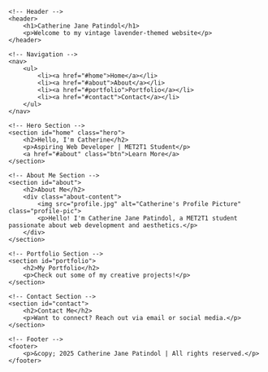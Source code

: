 <!DOCTYPE html>
<html lang="en">
<head>
    <meta charset="UTF-8">
    <meta name="viewport" content="width=device-width, initial-scale=1.0">
    <meta name="description" content="Catherine Jane Patindol's Aesthetic Lavender Website">
    <meta name="author" content="Catherine Jane Patindol">
    <title>Catherine Jane Patindol</title>
    <link rel="stylesheet" href="style.css"> <!-- Link to CSS -->
</head>
<body>

    <!-- Header -->
    <header>
        <h1>Catherine Jane Patindol</h1>
        <p>Welcome to my vintage lavender-themed website</p>
    </header>

    <!-- Navigation -->
    <nav>
        <ul>
            <li><a href="#home">Home</a></li>
            <li><a href="#about">About</a></li>
            <li><a href="#portfolio">Portfolio</a></li>
            <li><a href="#contact">Contact</a></li>
        </ul>
    </nav>

    <!-- Hero Section -->
    <section id="home" class="hero">
        <h2>Hello, I'm Catherine</h2>
        <p>Aspiring Web Developer | MET2T1 Student</p>
        <a href="#about" class="btn">Learn More</a>
    </section>

    <!-- About Me Section -->
    <section id="about">
        <h2>About Me</h2>
        <div class="about-content">
            <img src="profile.jpg" alt="Catherine's Profile Picture" class="profile-pic">
            <p>Hello! I'm Catherine Jane Patindol, a MET2T1 student passionate about web development and aesthetics.</p>
        </div>
    </section>

    <!-- Portfolio Section -->
    <section id="portfolio">
        <h2>My Portfolio</h2>
        <p>Check out some of my creative projects!</p>
    </section>

    <!-- Contact Section -->
    <section id="contact">
        <h2>Contact Me</h2>
        <p>Want to connect? Reach out via email or social media.</p>
    </section>

    <!-- Footer -->
    <footer>
        <p>&copy; 2025 Catherine Jane Patindol | All rights reserved.</p>
    </footer>

</body>
</html>
